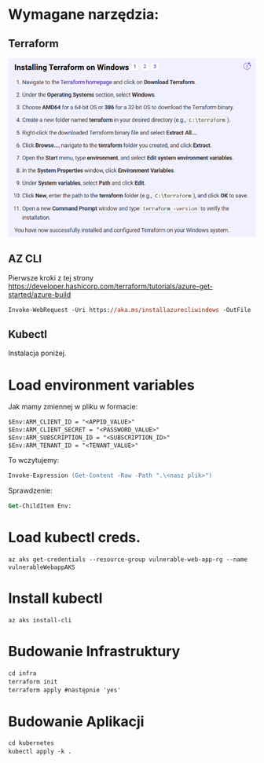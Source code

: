 # Wymagane narzędzia:
## Terraform
![alt text](resources/terraform-install.png)
## AZ CLI
Pierwsze kroki z tej strony
https://developer.hashicorp.com/terraform/tutorials/azure-get-started/azure-build
```ps
Invoke-WebRequest -Uri https://aka.ms/installazurecliwindows -OutFile .\AzureCLI.msi; Start-Process msiexec.exe -Wait -ArgumentList '/I AzureCLI.msi /quiet'; rm .\AzureCLI.msi
```
## Kubectl
Instalacja poniżej.

# Load environment variables
Jak mamy zmiennej w pliku w formacie:
```
$Env:ARM_CLIENT_ID = "<APPID_VALUE>"
$Env:ARM_CLIENT_SECRET = "<PASSWORD_VALUE>"
$Env:ARM_SUBSCRIPTION_ID = "<SUBSCRIPTION_ID>"
$Env:ARM_TENANT_ID = "<TENANT_VALUE>"
```
To wczytujemy:
```ps
Invoke-Expression (Get-Content -Raw -Path ".\<nasz plik>")
```
Sprawdzenie:
```ps
Get-ChildItem Env:
```

# Load kubectl creds.
```
az aks get-credentials --resource-group vulnerable-web-app-rg --name vulnerableWebappAKS
```

# Install kubectl
```
az aks install-cli
```

# Budowanie Infrastruktury
```ps
cd infra
terraform init
terraform apply #następnie 'yes'
```

# Budowanie Aplikacji
```ps
cd kubernetes
kubectl apply -k .
```